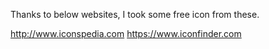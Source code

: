 
Thanks to below websites, I took some free icon from these.

http://www.iconspedia.com
https://www.iconfinder.com
 
 
 